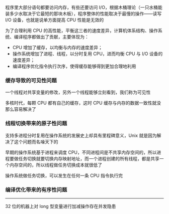 程序里大部分语句都要访问内存，有些还要访问 I/O，根据木桶理论（一只水桶能装多少水取决于它最短的那块木板），程序整体的性能取决于最慢的操作——读写 I/O 设备，也就是说单方面提高 CPU 性能是无效的

为了合理利用 CPU 的高性能，平衡这三者的速度差异，计算机体系结构、操作系统、编译程序都做出了贡献，主要体现为：

- CPU 增加了缓存，以均衡与内存的速度差异；
- 操作系统增加了进程、线程，以分时复用 CPU，进而均衡 CPU 与 I/O 设备的速度差异；
- 编译程序优化指令执行次序，使得缓存能够得到更加合理地利用

### 缓存导致的可见性问题

一个线程对共享变量的修改，另外一个线程能够立刻看到，我们称为可见性

多核时代，每颗 CPU 都有自己的缓存，这时 CPU 缓存与内存的数据一致性就没那么容易解决了

### 线程切换带来的原子性问题

支持多进程分时复用在操作系统的发展史上却具有里程碑意义，Unix 就是因为解决了这个问题而名噪天下的

早期的操作系统基于进程来调度 CPU，不同进程间是不共享内存空间的，所以进程要做任务切换就要切换内存映射地址，而一个进程创建的所有线程，都是共享一个内存空间的，所以线程做任务切换成本就很低了

操作系统做任务切换，可以发生在任何一条 CPU 指令执行完

### 编译优化带来的有序性问题

------

 32 位的机器上对 long 型变量进行加减操作存在并发隐患